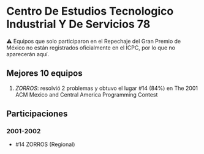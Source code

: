 # Centro De Estudios Tecnologico Industrial Y De Servicios 78

:warning: Equipos que solo participaron en el Repechaje del Gran Premio de México no están registrados oficialmente en el ICPC, por lo que no aparecerán aquí.

## Mejores 10 equipos

1. _ZORROS_: resolvió 2 problemas y obtuvo el lugar #14 (84%) en The 2001 ACM Mexico and Central America Programming Contest

## Participaciones

### 2001-2002

- #14 ZORROS (Regional)



